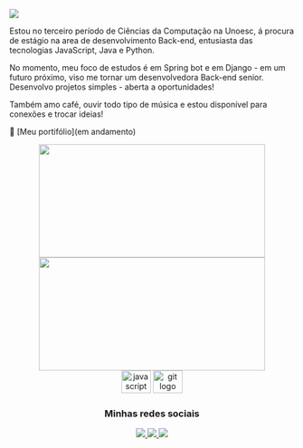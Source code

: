 <img src="![Banner para Linkedin Tecnologia em Preto](https://github.com/BarbaraBatisttella/BarbaraBatisttella/assets/98975638/30934561-0d7d-4e9e-a6b2-2cb24623f1c1)
" />

Estou no terceiro período de Ciências da Computação na Unoesc, á procura de estágio na area de desenvolvimento Back-end, entusiasta das tecnologias JavaScript, Java e Python. 

No momento, meu foco de estudos é em Spring bot e em Django - em um futuro próximo, viso me tornar um desenvolvedora Back-end senior.
Desenvolvo projetos simples - aberta a oportunidades!

Também amo café, ouvir todo tipo de música e estou disponível para conexões e trocar ideias!

📌 [Meu portifólio](em andamento)

<div align="center">

 <div>
   <img height="200px" width="400px" src="https://github-readme-stats.vercel.app/api?username=BarbaraBatisttella&show_icons=true&include_all_commits=true&count_private=true&hide_border=true&title_color=66cc00&icon_color=66cc00&text_color=c9d1d9&bg_color=0d1117"/>
   <img height="200px" width="400px" src="https://github-readme-stats.vercel.app/api/top-langs/?username=BarbaraBatisttella&layout=compact&langs_count=7&hide_border=true&title_color=fff&icon_color=66cc00&text_color=fff&bg_color=0d1117"/>
 </div>
 

 <img src="https://cdn.jsdelivr.net/gh/devicons/devicon/icons/javascript/javascript-original.svg" height="40" width="52" alt="javascript logo" />
 <img src="https://cdn.jsdelivr.net/gh/devicons/devicon/icons/git/git-original.svg" height="40" width="52" alt="git logo" />
 

 ### Minhas redes sociais
 
 <a href="https://linkedin.com/in/lucyanovidio">
   <img src="https://img.shields.io/badge/LinkedIn-0077B5?style=for-the-badge&logo=linkedin&logoColor=white" />
 </a>

 <a href="https://instagram.com/barbara_batisttella">
   <img src="https://img.shields.io/badge/Instagram-E4405F?style=for-the-badge&logo=instagram&logoColor=white" />
 </a>
 <a href="https://api.whatsapp.com/send?phone=5549991328033&text=E%20aí!%20Vim%20do%20teu%20Github.%20Bora%20bater%20um%20papo?">
   <img src="https://img.shields.io/badge/WhatsApp-25D366?style=for-the-badge&logo=whatsapp&logoColor=white" />
 </a>

 
</div>
  
  
